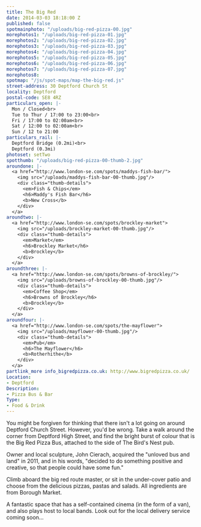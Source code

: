 ```yaml
---
title: The Big Red
date: 2014-03-03 18:18:00 Z
published: false
spotmainphoto: "/uploads/big-red-pizza-00.jpg"
morephotos1: "/uploads/big-red-pizza-01.jpg"
morephotos2: "/uploads/big-red-pizza-02.jpg"
morephotos3: "/uploads/big-red-pizza-03.jpg"
morephotos4: "/uploads/big-red-pizza-04.jpg"
morephotos5: "/uploads/big-red-pizza-05.jpg"
morephotos6: "/uploads/big-red-pizza-06.jpg"
morephotos7: "/uploads/big-red-pizza-07.jpg"
morephotos8: 
spotmap: "/js/spot-maps/map-the-big-red.js"
street-address: 30 Deptford Church St
locality: Deptford
postal-code: SE8 4RZ
particulars_open: |-
  Mon / Closed<br>
  Tue to Thur / 17:00 to 23:00<br>
  Fri / 17:00 to 02:00am<br>
  Sat / 12:00 to 02:00am<br>
  Sun / 12 to 21:00
particulars_rail: |-
  Deptford Bridge (0.2mi)<br>
  Deptford (0.3mi)
photoset: setTwo
spotthumb: "/uploads/big-red-pizza-00-thumb-2.jpg"
aroundone: |-
  <a href="http://www.london-se.com/spots/maddys-fish-bar/">
    <img src="/uploads/maddys-fish-bar-00-thumb.jpg"/>
    <div class="thumb-details">
      <em>Fish & Chips</em>
      <h6>Maddy's Fish Bar</h6>
      <b>New Cross</b>
    </div>
  </a>
aroundtwo: |-
  <a href="http://www.london-se.com/spots/brockley-market">
    <img src="/uploads/brockley-market-00-thumb.jpg"/>
    <div class="thumb-details">
      <em>Market</em>
      <h6>Brockley Market</h6>
      <b>Brockley</b>
    </div>
  </a>
aroundthree: |-
  <a href="http://www.london-se.com/spots/browns-of-brockley/">
    <img src="/uploads/browns-of-brockley-00-thumb.jpg"/>
    <div class="thumb-details">
      <em>Coffee Shop</em>
      <h6>Browns of Brockley</h6>
      <b>Brockley</b>
    </div>
  </a>
aroundfour: |-
  <a href="http://www.london-se.com/spots/the-mayflower">
    <img src="/uploads/mayflower-00-thumb.jpg"/>
    <div class="thumb-details">
      <em>Pub</em>
      <h6>The Mayflower</h6>
      <b>Rotherhithe</b>
    </div>
  </a>
partlink_more info_bigredpizza.co.uk: http://www.bigredpizza.co.uk/
Location:
- Deptford
Description:
- Pizza Bus & Bar
Type:
- Food & Drink
---
```


You might be forgiven for thinking that there isn't a lot going on around Deptford Church Street. However, you'd be wrong. Take a walk around the corner from Deptford High Street, and find the bright burst of colour that is the Big Red Pizza Bus, attached to the side of The Bird's Nest pub. 

Owner and local sculpture, John Cierach, acquired the "unloved bus and land" in 2011, and in his words, "decided to do something positive and creative, so that people could have some fun."

Climb aboard the big red route master, or sit in the under-cover patio and choose from the delicious pizzas, pastas and salads. All ingredients are from Borough Market.  

A fantastic space that has a self-contained cinema (in the form of a van), and also plays host to local bands. Look out for the local delivery service coming soon...
